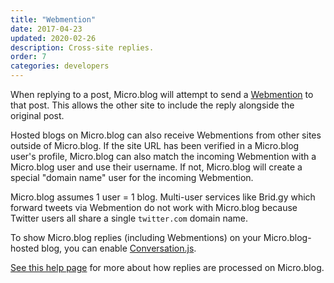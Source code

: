 ```yaml
---
title: "Webmention"
date: 2017-04-23
updated: 2020-02-26
description: Cross-site replies.
order: 7
categories: developers
---
```

When replying to a post, Micro.blog will attempt to send a [Webmention](https://indieweb.org/Webmention) to that post. This allows the other site to include the reply alongside the original post.

Hosted blogs on Micro.blog can also receive Webmentions from other sites outside of Micro.blog. If the site URL has been verified in a Micro.blog user's profile, Micro.blog can also match the incoming Webmention with a Micro.blog user and use their username. If not, Micro.blog will create a special "domain name" user for the incoming Webmention.

Micro.blog assumes 1 user = 1 blog. Multi-user services like Brid.gy which forward tweets via Webmention do not work with Micro.blog because Twitter users all share a single `twitter.com` domain name.

To show Micro.blog replies (including Webmentions) on your Micro.blog-hosted blog, you can enable [Conversation.js](/2020/conversation-js/).

[See this help page](/2018/replies-and-mentions/) for more about how replies are processed on Micro.blog.
